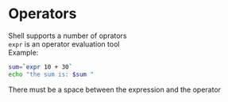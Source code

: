 # Operators

Shell supports a number of oprators  
`expr` is an operator evaluation tool  
Example:  

```bash
sum=`expr 10 + 30`
echo "the sum is: $sum "
```

There must be a space between the expression and the operator  
